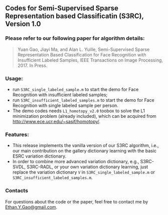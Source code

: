 ## Codes for Semi-Supervised Sparse Representation based Classificatin (S3RC), Version 1.0

### Please refer to our following paper for algorithm details:
> Yuan Gao, Jiayi Ma, and Alan L. Yuille,
> Semi-Supervised Sparse Representation Based Classification for Face Recognition with Insufficient Labeled Samples,
> IEEE Transactions on Image Processing, 2017. In Press.

### Usage:
- run `S3RC_single_labeled_sample.m` to start the demo for Face Recognition with insufficient labeled samples;
- run `S3RC_insufficient_labeled_samples.m` to start the demo for Face Recognition with single labeled sample per person.
- The demo codes needs `L1_homotopy_v2.0` toobox to solve the L1 minimization problem (already included), which can be acquired from http://www.ece.ucr.edu/~sasif/homotopy/.

### Features:
- This release implements the vanilla version of our S3RC algorithm, i.e., our main contribution on the gallery dictionary learning with the basic ESRC variation dictionary.
- In order to combine more advanced variation dictionary, e.g., S3RC-SVDL, S3RC-RADL, or your own variation dictionary learning, just replace the variation dictionary `V` in `S3RC_single_labeled_sample.m` or `S3RC_insufficient_labeled_samples.m`.

### Contacts
For questions about the code or the paper, feel free to contact me by Ethan.Y.Gao@gmail.com.
